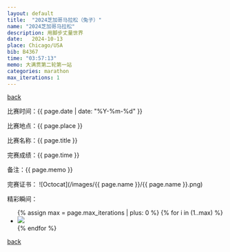 ```yaml
---
layout: default
title:  "2024芝加哥马拉松（兔子）"
name: "2024芝加哥马拉松"
description: 用脚步丈量世界
date:   2024-10-13
place: Chicago/USA
bib: B4367
time: "03:57:13"
memo: 大满贯第二轮第一站
categories: marathon
max_iterations: 1
---
```

[back](/marathon)

比赛时间：{{ page.date | date: "%Y-%m-%d" }}

比赛地点：{{ page.place }}

比赛名称：{{ page.title }}

完赛成绩：{{ page.time }}

备注：{{ page.memo }}

完赛证书：
![Octocat](/images/{{ page.name }}/{{ page.name }}.png)

精彩瞬间：
<ul>
{% assign max = page.max_iterations | plus: 0 %}
{% for i in (1..max) %}
    <li><img src="/images/{{ page.name }}/{{ page.name }}-{{ i }}.jpeg"></li>
{% endfor %}
</ul>

[back](/marathon)

